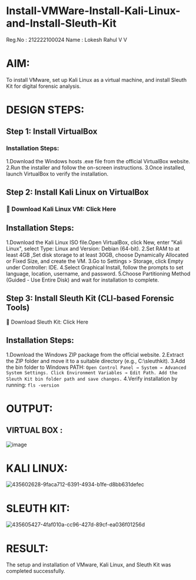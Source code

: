 # Install-VMWare-Install-Kali-Linux-and-Install-Sleuth-Kit
Reg.No : 212222100024
Name : Lokesh Rahul V V
# AIM:
To install VMware, set up Kali Linux as a virtual machine, and install Sleuth Kit for digital forensic analysis.
# DESIGN STEPS:
## Step 1: Install VirtualBox
### Installation Steps:
 1.Download the Windows hosts .exe file from the official VirtualBox website.
 2.Run the installer and follow the on-screen instructions.
 3.Once installed, launch VirtualBox to verify the installation.

## Step 2: Install Kali Linux on VirtualBox

### 🔗 Download Kali Linux VM: Click Here
## Installation Steps:
  1.Download the Kali Linux ISO file.Open VirtualBox, click New, enter "Kali Linux", select Type: Linux and Version: Debian (64-bit).
  2.Set RAM to at least 4GB ,Set disk storage to at least 30GB, choose Dynamically Allocated or Fixed Size, and create the VM.
  3.Go to Settings > Storage, click Empty under Controller: IDE.
  4.Select Graphical Install, follow the prompts to set language, location, username, and password.
  5.Choose Partitioning Method (Guided - Use Entire Disk) and wait for installation to complete.

## Step 3: Install Sleuth Kit (CLI-based Forensic Tools)

🔗 Download Sleuth Kit: Click Here
## Installation Steps:
  1.Download the Windows ZIP package from the official website.
  2.Extract the ZIP folder and move it to a suitable directory (e.g., C:\sleuthkit).
  3.Add the bin folder to Windows PATH:
``
    Open Control Panel → System → Advanced System Settings.
    Click Environment Variables → Edit Path.
    Add the Sleuth Kit bin folder path and save changes.
``
  4.Verify installation by running:
``
fls -version
``
# OUTPUT:
## VIRTUAL BOX :
![image](https://github.com/user-attachments/assets/53715640-9c87-45b5-bc44-1889d817cf53)

# KALI LINUX:
![435602628-9faca712-6391-4934-b1fe-d8bb631defec](https://github.com/user-attachments/assets/4748a22b-e0ba-47db-b5ee-43178b9b06dc)

# SLEUTH KIT:
![435605427-4faf010a-cc96-427d-89cf-ea036f01256d](https://github.com/user-attachments/assets/446519f5-ecc5-41a9-9c4b-a94833e13dcb)

# RESULT:
The setup and installation of VMware, Kali Linux, and Sleuth Kit was completed successfully.
